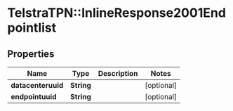 # TelstraTPN::InlineResponse2001Endpointlist

## Properties
Name | Type | Description | Notes
------------ | ------------- | ------------- | -------------
**datacenteruuid** | **String** |  | [optional] 
**endpointuuid** | **String** |  | [optional] 


